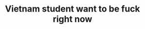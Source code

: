 ---
layout: post
title: Vietnam student want to be fuck right now
duration: '08:57'
view: 118
rate: 2
video: 'https://flashservice.xvideos.com/embedframe/27449545'
category: 
 - amateur
 - beautiful
 - pinay-interracial
 - student
tags: 
 - blowjob
 - booty
 - chinita
 - fucked
 - gorgeous
 - ontop
 - pinay-sex
priority: 0.9
changefreq: daily
---